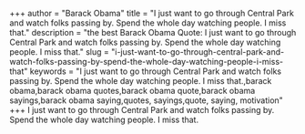 +++
author = "Barack Obama"
title = "I just want to go through Central Park and watch folks passing by. Spend the whole day watching people. I miss that."
description = "the best Barack Obama Quote: I just want to go through Central Park and watch folks passing by. Spend the whole day watching people. I miss that."
slug = "i-just-want-to-go-through-central-park-and-watch-folks-passing-by-spend-the-whole-day-watching-people-i-miss-that"
keywords = "I just want to go through Central Park and watch folks passing by. Spend the whole day watching people. I miss that.,barack obama,barack obama quotes,barack obama quote,barack obama sayings,barack obama saying,quotes, sayings,quote, saying, motivation"
+++
I just want to go through Central Park and watch folks passing by. Spend the whole day watching people. I miss that.
